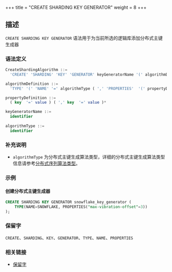 +++
title = "CREATE SHARDING KEY GENERATOR"
weight = 8
+++

## 描述

`CREATE SHARDING KEY GENERATOR` 语法用于为当前所选的逻辑库添加分布式主键生成器

### 语法定义

```sql
CreateShardingAlgorithm ::=
  'CREATE' 'SHARDING' 'KEY' 'GENERATOR' keyGeneratorName '(' algorithmDefinition ')'

algorithmDefinition ::=
  'TYPE' '(' 'NAME' '=' algorithmType ( ',' 'PROPERTIES'  '(' propertyDefinition  ')' )?')'  

propertyDefinition ::=
  ( key  '=' value ) ( ',' key  '=' value )*

keyGeneratorName ::=
  identifier
  
algorithmType ::=
  identifier
```

### 补充说明

- `algorithmType`
  为分布式主键生成算法类型，详细的分布式主键生成算法类型信息请参考[分布式序列算法类型](cn/user-manual/shardingsphere-jdbc/builtin-algorithm/keygen/)。

### 示例

#### 创建分布式主键生成器

```sql
CREATE SHARDING KEY GENERATOR snowflake_key_generator (
    TYPE(NAME=SNOWFLAKE, PROPERTIES("max-vibration-offset"=3))
);
```

### 保留字

`CREATE`、`SHARDING`、`KEY`、`GENERATOR`、`TYPE`、`NAME`、`PROPERTIES`

### 相关链接

- [保留字](/cn/reference/distsql/syntax/reserved-word/)
